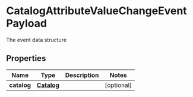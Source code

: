 

# CatalogAttributeValueChangeEventPayload

The event data structure
## Properties

Name | Type | Description | Notes
------------ | ------------- | ------------- | -------------
**catalog** | [**Catalog**](Catalog.md) |  |  [optional]



